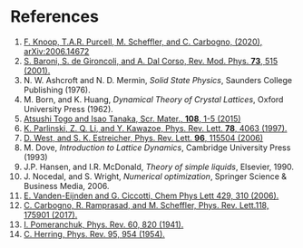# References

1. <a name="Knoop2020"></a> [F. Knoop, T.A.R. Purcell, M. Scheffler, and C. Carbogno, (2020), arXiv:2006.14672](https://arxiv.org/abs/2006.14672)
2. <a name="Baroni2001"></a> [S. Baroni, S. de Gironcoli, and A. Dal Corso, Rev. Mod. Phys. **73**, 515 (2001).](https://journals.aps.org/rmp/abstract/10.1103/RevModPhys.73.515)
3. <a name="AshcroftMermin"></a> N. W. Ashcroft and N. D. Mermin, _Solid State Physics_, Saunders College Publishing (1976).
4. <a name="BornHuang"></a>  M. Born, and K. Huang, _Dynamical Theory of Crystal Lattices_, Oxford University Press (1962).
5. <a name="Togo2015"></a> [Atsushi Togo and Isao Tanaka, Scr. Mater., **108**, 1-5 (2015)](https://phonopy.github.io/phonopy/)
6. <a name="Parlinski1997"></a> [K. Parlinski, Z. Q. Li, and Y. Kawazoe, Phys. Rev. Lett. **78**, 4063 (1997).](https://journals.aps.org/prl/abstract/10.1103/PhysRevLett.78.4063)
7. <a name="West2006"></a> [D. West, and S. K. Estreicher, Phys. Rev. Lett. **96**, 115504 (2006)](https://journals.aps.org/prl/abstract/10.1103/PhysRevLett.96.115504)
8. <a name="Dove1993"></a> M. Dove, _Introduction to Lattice Dynamics_, Cambridge University Press (1993)
9. <a name="HansenMcDonald"></a> J.P. Hansen, and I.R. McDonald, _Theory of simple liquids_, Elsevier, 1990.
10. <a name="Nocedal"></a> J. Nocedal, and S. Wright, _Numerical optimization_, Springer Science & Business Media, 2006.
11. <a name="Vanden-Eijnden2006"></a> [E. Vanden-Eijnden and G. Ciccotti, Chem Phys Lett 429, 310 (2006).](https://doi.org/10.1016/j.cplett.2006.07.086)
12. <a name="Carbogno2017"></a> [C. Carbogno, R. Ramprasad, and M. Scheffler, Phys. Rev. Lett.118, 175901 (2017).](https://doi.org/10.1103/PhysRevLett.118.175901)
13. <a name="Pomeranchuk1941"></a> [I. Pomeranchuk, Phys. Rev. 60, 820 (1941).](https://doi.org/10.1103/PhysRev.60.820)
14. <a name="Herring1954"></a> [C. Herring, Phys. Rev. 95, 954 (1954).](https://doi.org/10.1103/PhysRev.95.954)


